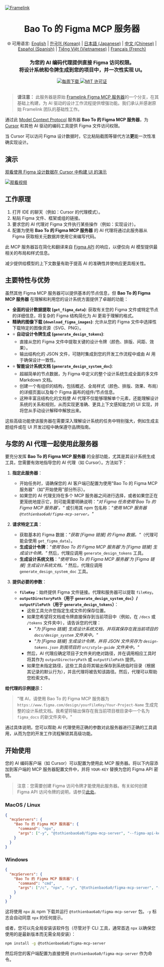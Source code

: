 <a href="https://www.framelink.ai/?utm_source=github&utm_medium=readme&utm_campaign=readme" target="_blank" rel="noopener">
  <picture>
    <source media="(prefers-color-scheme: dark)" srcset="https://www.framelink.ai/github/HeaderDark.png" />
    <img alt="Framelink" src="https://www.framelink.ai/github/HeaderLight.png" />
  </picture>
</a>

<div align="center">
  <h1>Bao To 的 Figma MCP 服务器</h1>
  <p>
    🌐 可用语言:
    <a href="README.md">English</a> |
    <a href="README.ko.md">한국어 (Korean)</a> |
    <a href="README.ja.md">日本語 (Japanese)</a> |
    <a href="README.zh.md">中文 (Chinese)</a> |
    <a href="README.es.md">Español (Spanish)</a> |
    <a href="README.vi.md">Tiếng Việt (Vietnamese)</a> |
    <a href="README.fr.md">Français (French)</a>
  </p>
  <h3>为您的 AI 编码代理提供直接 Figma 访问权限。<br/>将设计系统和令牌生成到您的项目中，并一次性实现 UI。</h3>
  <a href="https://npmcharts.com/compare/@tothienbao6a0/figma-mcp-server?interval=30">
    <img alt="每周下载" src="https://img.shields.io/npm/dm/@tothienbao6a0/figma-mcp-server.svg">
  </a>
  <a href="https://github.com/tothienbao6a0/Figma-Context-MCP/blob/main/LICENSE">
    <img alt="MIT 许可证" src="https://img.shields.io/github/license/tothienbao6a0/Figma-Context-MCP" />
  </a>
  <!-- 如果您有 Discord 或社交媒体链接，请在此处添加，否则请删除 -->
  <!-- <a href="https://framelink.ai/discord">
    <img alt="Discord" src="https://img.shields.io/discord/1352337336913887343?color=7389D8&label&logo=discord&logoColor=ffffff" />
  </a> -->
  <br />
  <!-- 如果您有 Twitter 或社交媒体链接，请在此处添加，否则请删除 -->
  <!-- <a href="https://twitter.com/glipsman">
    <img alt="Twitter" src="https://img.shields.io/twitter/url?url=https%3A%2F%2Fx.com%2Fglipsman&label=%40glipsman" />
  </a> -->
</div>

<br/>

> **请注意：** 此服务器是原始 [Framelink Figma MCP 服务器](https://www.npmjs.com/package/figma-developer-mcp)的一个分支，在其基础上构建，为 AI 驱动的设计工作流程提供增强功能。我们承认并感谢原始 Framelink 团队的基础性工作。

通过此 [Model Context Protocol](https://modelcontextprotocol.io/introduction) 服务器 **Bao To 的 Figma MCP 服务器**，为 [Cursor](https://cursor.sh/) 和其他 AI 驱动的编码工具提供 Figma 文件访问权限。

当 Cursor 可以访问 Figma 设计数据时，它比粘贴截图等替代方法**更**能一次性准确实现设计。

<!-- 如果需要，请更新或删除快速入门指南的链接 -->
<!-- <h3><a href="https://www.framelink.ai/docs/quickstart?utm_source=github&utm_medium=readme&utm_campaign=readme">查看快速入门指南 →</a></h3> -->

## 演示

[观看使用 Figma 设计数据在 Cursor 中构建 UI 的演示](https://youtu.be/q4eN7CPo_gE)

[![观看视频](https://img.youtube.com/vi/q4eN7CPo_gE/maxresdefault.jpg)](https://youtu.be/q4eN7CPo_gE)

## 工作原理

1. 打开 IDE 的聊天（例如：Cursor 的代理模式）。
2. 粘贴 Figma 文件、框架或组的链接。
3. 要求您的 AI 代理对 Figma 文件执行某些操作（例如：实现设计）。
4. 配置为使用 **Bao To 的 Figma MCP 服务器** 的 AI 代理将通过此服务器从 Figma 获取相关元数据并使用它来编写代码。

此 MCP 服务器旨在简化和翻译来自 [Figma API](https://www.figma.com/developers/api) 的响应，以便仅向 AI 模型提供最相关的布局和样式信息。

减少提供给模型的上下文数量有助于提高 AI 的准确性并使响应更具相关性。

## 主要特性与优势

虽然其他 Figma MCP 服务器可以提供基本的节点信息，但 **Bao To 的 Figma MCP 服务器** 在理解和利用您的设计系统方面提供了卓越的功能：

*   **全面的设计数据提取 (`get_figma_data`)**: 获取有关您的 Figma 文件或特定节点的详细信息，将复杂的 Figma 结构简化为 AI 更易于理解的格式。
*   **精确的图像下载 (`download_figma_images`)**: 允许从您的 Figma 文件中选择性下载特定的图像资源（SVG、PNG）。
*   ⭐ **自动设计令牌生成 (`generate_design_tokens`)**:
    *   直接从您的 Figma 文件中提取关键的设计令牌（颜色、排版、间距、效果）。
    *   输出结构化的 JSON 文件，可随时集成到您的开发工作流程中或由 AI 用于确保设计一致性。
*   ⭐ **智能设计系统文档 (`generate_design_system_doc`)**:
    *   超越简单的节点数据，为 Figma 中定义的整个设计系统生成全面的多文件 Markdown 文档。
    *   创建一个有组织的结构，包括概述、全局样式（颜色、排版、效果、布局）的详细页面以及每个 Figma 画布的组件/节点信息。
    *   这种丰富且结构化的文档使 AI 代理不仅能够理解单个元素，还能理解设计系统的关系和规则，从而实现更准确、更具上下文感知能力的 UI 实现，并将您从手动设计解释中解放出来。

这些高级功能使该服务器在需要深入理解设计系统的任务中特别强大，例如生成主题组件或在 UI 开发过程中确保遵守品牌指南。

## 与您的 AI 代理一起使用此服务器

要充分发挥 **Bao To 的 Figma MCP 服务器** 的全部功能，尤其是其设计系统生成工具，您需要有效地指导您的 AI 代理（如 Cursor）。方法如下：

1.  **指定此服务器**：
    *   开始任务时，请确保您的 AI 客户端已配置为使用"Bao To 的 Figma MCP 服务器"（如"开始使用"部分所示）。
    *   如果您的 AI 代理支持在多个 MCP 服务器之间进行选择，或者如果您正在更笼统地提示它，则可能需要明确说明：*"对 Figma 任务使用'Bao To 的 Figma MCP 服务器'。"* 或引用其 npm 包名称：*"使用 MCP 服务器 `@tothienbao6a0/figma-mcp-server`。"*

2.  **请求特定工具**：
    *   获取基本的 Figma 数据：*"获取 [Figma 链接] 的 Figma 数据。"*（代理可能会使用 `get_figma_data`）。
    *   **生成设计令牌**：*"使用'Bao To 的 Figma MCP 服务器'为 [Figma 链接] 生成设计令牌。"* 然后，代理应调用 `generate_design_tokens` 工具。
    *   **生成设计系统文档**：*"使用'Bao To 的 Figma MCP 服务器'为 [Figma 链接] 生成设计系统文档。"* 然后，代理应调用 `generate_design_system_doc` 工具。

3.  **提供必要的参数**：
    *   **`fileKey`**：始终提供 Figma 文件链接。代理和服务器可以提取 `fileKey`。
    *   **`outputDirectoryPath`（用于 `generate_design_system_doc`）/ `outputFilePath`（用于 `generate_design_tokens`）**：
        *   这些工具允许您指定生成文件的保存位置。
        *   如果您希望将文档或令牌直接保存到当前项目中（例如，在 `/docs` 或 `/tokens` 文件夹中），请告诉您的代理：
            *   *"为 [Figma 链接] 生成设计系统文档，并将其保存在我当前项目的 `docs/design_system` 文件夹中。"*
            *   *"为 [Figma 链接] 生成设计令牌，并将 JSON 文件另存为 `design-tokens.json` 到我项目的 `src/style-guide` 文件夹中。"*
        *   然后，AI 代理应确定项目子文件夹的绝对路径，并在调用相应工具时将其作为 `outputDirectoryPath` 或 `outputFilePath` 提供。
        *   如果您未指定路径，这些工具会将其输出保存到系统临时目录（根据其记录的默认行为），并且代理将被告知该路径。然后，代理可以帮助您检索文件。

**给代理的示例提示：**

> "嘿 AI，请使用 Bao To 的 Figma MCP 服务器为 `https://www.figma.com/design/yourFileKey/Your-Project-Name` 生成完整的设计系统文档。我希望将输出保存在我当前项目根目录中一个名为 `figma_docs` 的新文件夹中。"

通过具体说明，您可以帮助 AI 代理使用正确的参数对此服务器进行正确的工具调用，从而为您的开发工作流程解锁其高级功能。

## 开始使用

您的 AI 编码客户端（如 Cursor）可以配置为使用此 MCP 服务器。将以下内容添加到客户端的 MCP 服务器配置文件中，并将 `YOUR-KEY` 替换为您的 Figma API 密钥。

> 注意：您需要创建 Figma 访问令牌才能使用此服务器。有关如何创建 Figma API 访问令牌的说明，请参见[此处](https://help.figma.com/hc/en-us/articles/8085703771159-Manage-personal-access-tokens)。

### MacOS / Linux

```json
{
  "mcpServers": {
    "Bao To 的 Figma MCP 服务器": {
      "command": "npx",
      "args": ["-y", "@tothienbao6a0/figma-mcp-server", "--figma-api-key=YOUR-KEY", "--stdio"]
    }
  }
}
```

### Windows

```json
{
  "mcpServers": {
    "Bao To 的 Figma MCP 服务器": {
      "command": "cmd",
      "args": ["/c", "npx", "-y", "@tothienbao6a0/figma-mcp-server", "--figma-api-key=YOUR-KEY", "--stdio"]
    }
  }
}
```

这将使用 `npx` 从 npm 下载并运行 `@tothienbao6a0/figma-mcp-server` 包。`-y` 标志会自动同意 `npx` 的任何提示。

或者，您可以先全局安装该软件包（尽管对于 CLI 工具，通常首选 `npx` 以确保您使用的是最新版本而无需全局安装）：
```bash
npm install -g @tothienbao6a0/figma-mcp-server
```
然后将您的客户端配置为直接使用 `@tothienbao6a0/figma-mcp-server` 作为命令。
